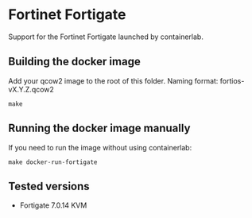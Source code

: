 # Fortinet Fortigate

Support for the Fortinet Fortigate launched by containerlab.

## Building the docker image

Add your qcow2 image to the root of this folder.
Naming format: fortios-vX.Y.Z.qcow2

`make`

## Running the docker image manually

If you need to run the image without using containerlab:

`make docker-run-fortigate`

## Tested versions

* Fortigate 7.0.14 KVM
